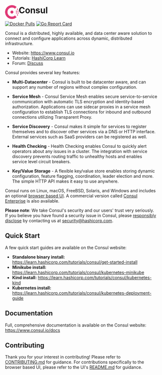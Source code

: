 <h1>
  <img src="./website/public/img/logo.svg" align="left" height="46px" alt="Consul logo"/>
  <span>Consul</span>
</h1>

[![Docker Pulls](https://img.shields.io/docker/pulls/_/consul.svg)](https://hub.docker.com/_/consul)
[![Go Report Card](https://goreportcard.com/badge/github.com/hashicorp/consul)](https://goreportcard.com/report/github.com/hashicorp/consul)

Consul is a distributed, highly available, and data center aware solution to connect and configure applications across dynamic, distributed infrastructure.

* Website: https://www.consul.io
* Tutorials: [HashiCorp Learn](https://learn.hashicorp.com/consul)
* Forum: [Discuss](https://discuss.hashicorp.com/c/consul)

Consul provides several key features:

* **Multi-Datacenter** - Consul is built to be datacenter aware, and can
  support any number of regions without complex configuration.

* **Service Mesh** - Consul Service Mesh enables secure service-to-service
  communication with automatic TLS encryption and identity-based authorization. Applications
  can use sidecar proxies in a service mesh configuration to establish TLS
  connections for inbound and outbound connections utilizing Transparent Proxy.

* **Service Discovery** - Consul makes it simple for services to register
  themselves and to discover other services via a DNS or HTTP interface.
  External services such as SaaS providers can be registered as well.

* **Health Checking** - Health Checking enables Consul to quickly alert
  operators about any issues in a cluster. The integration with service
  discovery prevents routing traffic to unhealthy hosts and enables service
  level circuit breakers.

* **Key/Value Storage** - A flexible key/value store enables storing
  dynamic configuration, feature flagging, coordination, leader election and
  more. The simple HTTP API makes it easy to use anywhere.

Consul runs on Linux, macOS, FreeBSD, Solaris, and Windows and includes an
optional [browser based UI](https://demo.consul.io). A commercial version
called [Consul Enterprise](https://www.hashicorp.com/products/consul) is also
available.

**Please note**: We take Consul's security and our users' trust very seriously. If you
believe you have found a security issue in Consul, please [responsibly disclose](https://www.hashicorp.com/security#vulnerability-reporting)
by contacting us at security@hashicorp.com.

## Quick Start

A few quick start guides are available on the Consul website:

* **Standalone binary install:** https://learn.hashicorp.com/tutorials/consul/get-started-install
* **Minikube install:** https://learn.hashicorp.com/tutorials/consul/kubernetes-minikube
* **Kind install:** https://learn.hashicorp.com/tutorials/consul/kubernetes-kind
* **Kubernetes install:** https://learn.hashicorp.com/tutorials/consul/kubernetes-deployment-guide

## Documentation

Full, comprehensive documentation is available on the Consul website: https://www.consul.io/docs

## Contributing

Thank you for your interest in contributing! Please refer to [CONTRIBUTING.md](https://github.com/hashicorp/consul/blob/main/.github/CONTRIBUTING.md)
for guidance. For contributions specifically to the browser based UI, please
refer to the UI's [README.md](https://github.com/hashicorp/consul/blob/main/ui/packages/consul-ui/README.md)
for guidance.
